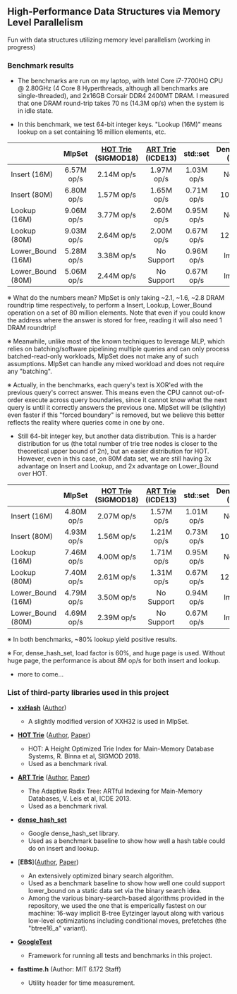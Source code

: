 ## High-Performance Data Structures via Memory Level Parallelism
Fun with data structures utilizing memory level parallelism (working in progress)

### Benchmark results

* The benchmarks are run on my laptop, with Intel Core i7-7700HQ CPU @ 2.80GHz (4 Core 8 Hyperthreads, although all benchmarks are single-threaded), and 2x16GB Corsair DDR4 2400MT DRAM. I measured that one DRAM round-trip takes 70 ns (14.3M op/s) when the system is in idle state.

* In this benchmark, we test 64-bit integer keys. "Lookup (16M)" means lookup on a set containing 16 million elements, etc.

|                    |   MlpSet   | [HOT Trie](https://dbis-informatik.uibk.ac.at/sites/default/files/2018-06/hot-height-optimized.pdf)<br> (SIGMOD18) | [ART Trie](https://db.in.tum.de/~leis/papers/ART.pdf)<br> (ICDE13) |  std::set  |  DenseHashSet<br> (Google) | [EBS](https://github.com/patmorin/arraylayout)<br> (JEA17) |
|--------------------|:----------:|:-------------------:|:-----------------:|:----------:|:----------------:|:------------:|
|    Insert (16M)    | 6.57M op/s |      2.14M op/s     |     1.97M op/s    | 1.03M op/s |    Not Tested    |  Impossible  |
|    Insert (80M)    | 6.80M op/s |      1.57M op/s     |     1.65M op/s    | 0.71M op/s |   10.44M op/s    |  Impossible  |
|    Lookup (16M)    | 9.06M op/s |      3.77M op/s     |     2.60M op/s    | 0.95M op/s |    Not Tested    |  Not Tested  |
|    Lookup (80M)    | 9.03M op/s |      2.64M op/s     |     2.00M op/s    | 0.67M op/s |   12.50M op/s    |  3.63M op/s  |
|  Lower_Bound (16M) | 5.28M op/s |      3.38M op/s     |     No Support    | 0.96M op/s |    Impossible    |  Not Tested  |
|  Lower_Bound (80M) | 5.06M op/s |      2.44M op/s     |     No Support    | 0.67M op/s |    Impossible    |  3.63M op/s  |

※ What do the numbers mean? MlpSet is only taking ~2.1, ~1.6, ~2.8 DRAM roundtrip time respectively, to perform a Insert, Lookup, Lower_Bound operation on a set of 80 million elements. Note that even if you could know the address where the answer is stored for free, reading it will also need 1 DRAM roundtrip!

※ Meanwhile, unlike most of the known techniques to leverage MLP, which relies on batching/software pipelining multiple queries and can only process batched-read-only workloads, MlpSet does not make any of such assumptions. MlpSet can handle any mixed workload and does not require any "batching".

※ Actually, in the benchmarks, each query's text is XOR'ed with the previous query's correct answer. This means even the CPU cannot out-of-order execute across query boundaries, since it cannot know what the next query is until it correctly answers the previous one. MlpSet will be (slightly) even faster if this "forced boundary" is removed, but we believe this better reflects the reality where queries come in one by one.

* Still 64-bit integer key, but another data distribution. This is a harder distribution for us (the total number of trie tree nodes is closer to the theoretical upper bound of 2n), but an easier distribution for HOT. However, even in this case, on 80M data set, we are still having 3x advantage on Insert and Lookup, and 2x advantage on Lower_Bound over HOT. 

|                    |   MlpSet   | [HOT Trie](https://dbis-informatik.uibk.ac.at/sites/default/files/2018-06/hot-height-optimized.pdf)<br> (SIGMOD18) | [ART Trie](https://db.in.tum.de/~leis/papers/ART.pdf)<br> (ICDE13) |  std::set  |  DenseHashSet<br> (Google) | [EBS](https://github.com/patmorin/arraylayout)<br> (JEA17) |
|--------------------|:----------:|:-------------------:|:-----------------:|:----------:|:----------------:|:------------:|
|    Insert (16M)    | 4.80M op/s |      2.07M op/s     |     1.57M op/s    | 1.01M op/s |    Not Tested    |  Impossible  |
|    Insert (80M)    | 4.93M op/s |      1.56M op/s     |     1.21M op/s    | 0.73M op/s |   10.37M op/s    |  Impossible  |
|    Lookup (16M)    | 7.46M op/s |      4.00M op/s     |     1.71M op/s    | 0.95M op/s |    Not Tested    |  Not Tested  |
|    Lookup (80M)    | 7.40M op/s |      2.61M op/s     |     1.31M op/s    | 0.67M op/s |   12.34M op/s    |  3.58M op/s  |
|  Lower_Bound (16M) | 4.79M op/s |      3.50M op/s     |     No Support    | 0.94M op/s |    Impossible    |  Not Tested  |
|  Lower_Bound (80M) | 4.69M op/s |      2.39M op/s     |     No Support    | 0.67M op/s |    Impossible    |  3.58M op/s  |

※ In both benchmarks, ~80% lookup yield positive results.

※ For, dense\_hash\_set, load factor is 60%, and huge page is used. Without huge page, the performance is about 8M op/s for both insert and lookup. 

* more to come...

### List of third-party libraries used in this project

* [**xxHash**](https://github.com/Cyan4973/xxHash) ([Author](https://github.com/Cyan4973))
  * A slightly modified version of XXH32 is used in MlpSet.

* [**HOT Trie**](https://github.com/speedskater/hot) ([Author](https://github.com/speedskater), [Paper](https://dbis-informatik.uibk.ac.at/sites/default/files/2018-06/hot-height-optimized.pdf))
  * HOT: A Height Optimized Trie Index for Main-Memory Database Systems, R. Binna et al, SIGMOD 2018. 
  * Used as a benchmark rival.
  
* [**ART Trie**](https://github.com/armon/libart) ([Author](https://github.com/armon), [Paper](https://db.in.tum.de/~leis/papers/ART.pdf))
  * The Adaptive Radix Tree: ARTful Indexing for Main-Memory Databases, V. Leis et al, ICDE 2013.
  * Used as a benchmark rival.

* [**dense_hash_set**](https://github.com/sparsehash/sparsehash) 
  * Google dense\_hash\_set library.
  * Used as a benchmark baseline to show how well a hash table could do on insert and lookup.
  
* [**EBS**]([Author](https://github.com/patmorin), [Paper](https://arxiv.org/pdf/1509.05053.pdf))
  * An extensively optimized binary search algorithm. 
  * Used as a benchmark baseline to show how well one could support lower_bound on a static data set via the binary search idea.
  * Among the various binary-search-based algorithms provided in the repository, 
    we used the one that is emperically fastest on our machine: 16-way implicit B-tree Eytzinger layout
    along with various low-level optimizations including conditional moves, prefetches (the "btree16_a" variant). 
  
* [**GoogleTest**](https://github.com/abseil/googletest)
  * Framework for running all tests and benchmarks in this project.

* **fasttime.h** (Author: MIT 6.172 Staff)
  * Utility header for time measurement.

